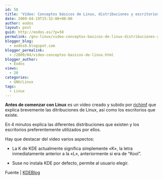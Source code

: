 ```yaml
---
id: 58
title: 'Vídeo: Conceptos básicos de Linux, distribuciones y escritorios.'
date: 2009-04-19T15:32:00+00:00
author: eodos
layout: post
guid: http://eodos.es/?p=58
permalink: /gnu-linux/video-conceptos-basicos-de-linux-distribuciones-y-escritorios
blogger_blog:
  - eodos0.blogspot.com
blogger_permalink:
  - /2009/04/video-conceptos-basicos-de-linux.html
blogger_author:
  - Eodos
views:
  - 20
categories:
  - GNU/Linux
tags:
  - Linux
---
```

<span style="font-weight:bold;">Antes de comenzar con Linux</span> es un vídeo creado y subido por [richimf](http://www.youtube.com/user/richimf) que explica brevemente las ditribuciones de Linux, así como los escritorios que existe.

En 4 minutos explica las diferentes distribuciones que existen y los escritorios preferentemente utilizados por ellos.

Hay que destacar del vídeo varios aspectos:

* La K de KDE actualmente significa simplemente «K», la letra inmediatamente anterior a la «L», anteriormente si era de “Kool”.

* Suse no instala KDE por defecto, permite al usuario elegir.

<div class="video-container">
  <span class="embed-youtube" style="text-align:center; display: block;"></span>
</div>

Fuente | [KDEBlog](http://www.kdeblog.com/video-conceptos-basicos-de-linux-distribuciones-y-escritorios.html)